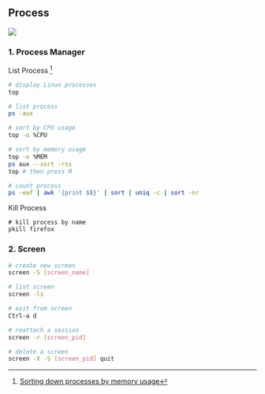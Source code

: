## Process

![](http://s3.10pm.com/wp-content/uploads/2015/1110/92521/how-linux-deals-with-frozen-applications-1.jpg)

### 1. Process Manager

List Process [^1]

```bash
# display Linux processes
top

# list process
ps -aux

# sort by CPU usage
top -o %CPU

# sort by memory usage
top -o %MEM
ps aux --sort -rss
top # then press M

# count process
ps -eaf | awk '{print $8}' | sort | uniq -c | sort -nr
```

Kill Process

```
# kill process by name
pkill firefox
```

### 2. Screen

```bash
# create new screen
screen -S [screen_name]

# list screen
screen -ls

# exit from screen
Ctrl-a d

# reattach a session
screen -r [screen_pid]

# delete a screen
screen -X -S [screen_pid] quit
```

[^1]: [Sorting down processes by memory usage](http://unix.stackexchange.com/questions/92493/sorting-down-processes-by-memory-usage)